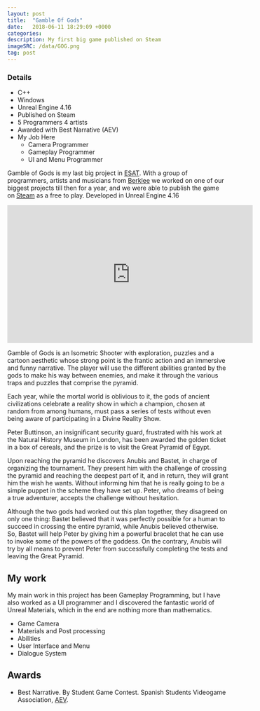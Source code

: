 ```yaml
---
layout: post
title:  "Gamble Of Gods"
date:   2018-06-11 18:29:09 +0000
categories: 
description: My first big game published on Steam
imageSRC: /data/GOG.png
tag: post
---
```


### Details
* C++
* Windows
* Unreal Engine 4.16
* Published on Steam
* 5 Programmers 4 artists
* Awarded with Best Narrative (AEV)
* My Job Here
  * Camera Programmer
  * Gameplay Programmer
  * UI and Menu Programmer

Gamble of Gods is my last big project in [ESAT][ESAT-Link]. With a group of programmers, artists and musicians from [Berklee][BERKLEE-Link] we worked on one of our biggest projects till then for a year, and we were able to publish the game on [Steam][STEAM-Link] as a free to play. Developed in Unreal Engine 4.16

<center>
<iframe width="560" height="315" src="https://www.youtube.com/embed/AGRCZtbdsAs" frameborder="0" margin-left="auto" margin-right="auto" allow="accelerometer; autoplay; encrypted-media; gyroscope; picture-in-picture" allowfullscreen></iframe>
</center>

Gamble of Gods is an Isometric Shooter with exploration, puzzles and a cartoon aesthetic whose strong point is the frantic action and an immersive and funny narrative. The player will use the different abilities granted by the gods to make his way between enemies, and make it through the various traps and puzzles that comprise the pyramid.

Each year, while the mortal world is oblivious to it, the gods of ancient
civilizations celebrate a reality show in which a champion, chosen at random from among humans, must pass a series of tests without even being aware of participating in a Divine Reality Show.

Peter Buttinson, an insignificant security guard, frustrated with his work at the Natural History Museum in London, has been awarded the golden ticket in a box of cereals, and the prize is to visit the Great Pyramid of Egypt.

Upon reaching the pyramid he discovers Anubis and Bastet, in charge of organizing the tournament. They present him with the challenge of crossing the pyramid and reaching the deepest part of it, and in return, they will grant him the wish he wants. Without informing him that he is really going to be a simple puppet in the scheme they have set up. Peter, who dreams of being a true adventurer, accepts the challenge
without hesitation.

Although the two gods had worked out this plan together, they disagreed on only one thing: Bastet believed that it was perfectly possible for a human to succeed in crossing the entire pyramid, while Anubis believed otherwise. So, Bastet will help Peter by giving him a powerful bracelet that he can use to invoke some of the powers of the goddess. On the contrary, Anubis will try by all means to prevent Peter from successfully completing the tests and leaving the Great Pyramid.

## My work
My main work in this project has been Gameplay Programming, but I have also worked as a UI programmer and I discovered the fantastic world of Unreal Materials, which in the end are nothing more than mathematics.

* Game Camera
* Materials and Post processing
* Abilities
* User Interface and Menu
* Dialogue System

## Awards

* Best Narrative. By Student Game Contest. Spanish Students Videogame Association, [AEV][AEV-Link].

[ESAT-Link]: http://www.esat.es/
[BERKLEE-Link]: https://valencia.berklee.edu/
[STEAM-Link]: https://store.steampowered.com/app/912730/Gamble_of_Gods/
[AEV-Link]: http://studentgamecontest.aev.org.es/
